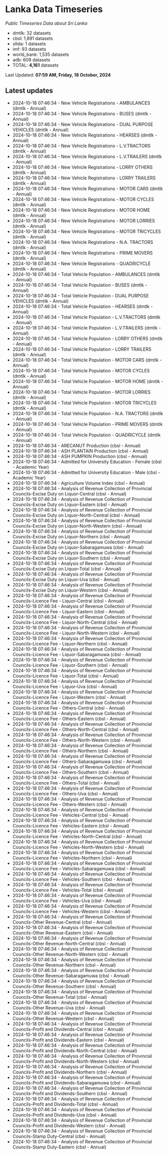 # Lanka Data Timeseries
*Public Timeseries Data about Sri Lanka*

* dmtlk: 32 datasets
* cbsl: 1,891 datasets
* sltda: 1 datasets
* imf: 93 datasets
* world_bank: 1,535 datasets
* adb: 609 datasets
* TOTAL: **4,161** datasets

Last Updated: **07:59 AM, Friday, 18 October, 2024**

## Latest updates

* 2024-10-18 07:46:34 - New Vehicle Registrations - AMBULANCES (dmtlk - Annual)
* 2024-10-18 07:46:34 - New Vehicle Registrations - BUSES (dmtlk - Annual)
* 2024-10-18 07:46:34 - New Vehicle Registrations - DUAL PURPOSE VEHICLES (dmtlk - Annual)
* 2024-10-18 07:46:34 - New Vehicle Registrations - HEARSES (dmtlk - Annual)
* 2024-10-18 07:46:34 - New Vehicle Registrations - L.V.TRACTORS (dmtlk - Annual)
* 2024-10-18 07:46:34 - New Vehicle Registrations - L.V.TRAILERS (dmtlk - Annual)
* 2024-10-18 07:46:34 - New Vehicle Registrations - LORRY OTHERS (dmtlk - Annual)
* 2024-10-18 07:46:34 - New Vehicle Registrations - LORRY TRAILERS (dmtlk - Annual)
* 2024-10-18 07:46:34 - New Vehicle Registrations - MOTOR CARS (dmtlk - Annual)
* 2024-10-18 07:46:34 - New Vehicle Registrations - MOTOR CYCLES (dmtlk - Annual)
* 2024-10-18 07:46:34 - New Vehicle Registrations - MOTOR HOME (dmtlk - Annual)
* 2024-10-18 07:46:34 - New Vehicle Registrations - MOTOR LORRIES (dmtlk - Annual)
* 2024-10-18 07:46:34 - New Vehicle Registrations - MOTOR TRICYCLES (dmtlk - Annual)
* 2024-10-18 07:46:34 - New Vehicle Registrations - N.A. TRACTORS (dmtlk - Annual)
* 2024-10-18 07:46:34 - New Vehicle Registrations - PRIME MOVERS (dmtlk - Annual)
* 2024-10-18 07:46:34 - New Vehicle Registrations - QUADRICYCLE (dmtlk - Annual)
* 2024-10-18 07:46:34 - Total Vehicle Population - AMBULANCES (dmtlk - Annual)
* 2024-10-18 07:46:34 - Total Vehicle Population - BUSES (dmtlk - Annual)
* 2024-10-18 07:46:34 - Total Vehicle Population - DUAL PURPOSE VEHICLES (dmtlk - Annual)
* 2024-10-18 07:46:34 - Total Vehicle Population - HEARSES (dmtlk - Annual)
* 2024-10-18 07:46:34 - Total Vehicle Population - L.V.TRACTORS (dmtlk - Annual)
* 2024-10-18 07:46:34 - Total Vehicle Population - L.V.TRAILERS (dmtlk - Annual)
* 2024-10-18 07:46:34 - Total Vehicle Population - LORRY OTHERS (dmtlk - Annual)
* 2024-10-18 07:46:34 - Total Vehicle Population - LORRY TRAILERS (dmtlk - Annual)
* 2024-10-18 07:46:34 - Total Vehicle Population - MOTOR CARS (dmtlk - Annual)
* 2024-10-18 07:46:34 - Total Vehicle Population - MOTOR CYCLES (dmtlk - Annual)
* 2024-10-18 07:46:34 - Total Vehicle Population - MOTOR HOME (dmtlk - Annual)
* 2024-10-18 07:46:34 - Total Vehicle Population - MOTOR LORRIES (dmtlk - Annual)
* 2024-10-18 07:46:34 - Total Vehicle Population - MOTOR TRICYCLES (dmtlk - Annual)
* 2024-10-18 07:46:34 - Total Vehicle Population - N.A. TRACTORS (dmtlk - Annual)
* 2024-10-18 07:46:34 - Total Vehicle Population - PRIME MOVERS (dmtlk - Annual)
* 2024-10-18 07:46:34 - Total Vehicle Population - QUADRICYCLE (dmtlk - Annual)
* 2024-10-18 07:46:34 - ARECANUT Production (cbsl - Annual)
* 2024-10-18 07:46:34 - ASH PLANTAIN Production (cbsl - Annual)
* 2024-10-18 07:46:34 - ASH PUMPKIN Production (cbsl - Annual)
* 2024-10-18 07:46:34 - Admitted for University Education - Female (cbsl - Academic Year)
* 2024-10-18 07:46:34 - Admitted for University Education - Male (cbsl - Academic Year)
* 2024-10-18 07:46:34 - Agriculture Volume Index (cbsl - Annual)
* 2024-10-18 07:46:34 - Analysis of Revenue Collection of Provincial Councils-Excise Duty on Liquor-Central (cbsl - Annual)
* 2024-10-18 07:46:34 - Analysis of Revenue Collection of Provincial Councils-Excise Duty on Liquor-Eastern (cbsl - Annual)
* 2024-10-18 07:46:34 - Analysis of Revenue Collection of Provincial Councils-Excise Duty on Liquor-North-Central (cbsl - Annual)
* 2024-10-18 07:46:34 - Analysis of Revenue Collection of Provincial Councils-Excise Duty on Liquor-North-Western (cbsl - Annual)
* 2024-10-18 07:46:34 - Analysis of Revenue Collection of Provincial Councils-Excise Duty on Liquor-Northern (cbsl - Annual)
* 2024-10-18 07:46:34 - Analysis of Revenue Collection of Provincial Councils-Excise Duty on Liquor-Sabaragamuwa (cbsl - Annual)
* 2024-10-18 07:46:34 - Analysis of Revenue Collection of Provincial Councils-Excise Duty on Liquor-Southern (cbsl - Annual)
* 2024-10-18 07:46:34 - Analysis of Revenue Collection of Provincial Councils-Excise Duty on Liquor-Total (cbsl - Annual)
* 2024-10-18 07:46:34 - Analysis of Revenue Collection of Provincial Councils-Excise Duty on Liquor-Uva (cbsl - Annual)
* 2024-10-18 07:46:34 - Analysis of Revenue Collection of Provincial Councils-Excise Duty on Liquor-Western (cbsl - Annual)
* 2024-10-18 07:46:34 - Analysis of Revenue Collection of Provincial Councils-Licence Fee - Liquor-Central (cbsl - Annual)
* 2024-10-18 07:46:34 - Analysis of Revenue Collection of Provincial Councils-Licence Fee - Liquor-Eastern (cbsl - Annual)
* 2024-10-18 07:46:34 - Analysis of Revenue Collection of Provincial Councils-Licence Fee - Liquor-North-Central (cbsl - Annual)
* 2024-10-18 07:46:34 - Analysis of Revenue Collection of Provincial Councils-Licence Fee - Liquor-North-Western (cbsl - Annual)
* 2024-10-18 07:46:34 - Analysis of Revenue Collection of Provincial Councils-Licence Fee - Liquor-Northern (cbsl - Annual)
* 2024-10-18 07:46:34 - Analysis of Revenue Collection of Provincial Councils-Licence Fee - Liquor-Sabaragamuwa (cbsl - Annual)
* 2024-10-18 07:46:34 - Analysis of Revenue Collection of Provincial Councils-Licence Fee - Liquor-Southern (cbsl - Annual)
* 2024-10-18 07:46:34 - Analysis of Revenue Collection of Provincial Councils-Licence Fee - Liquor-Total (cbsl - Annual)
* 2024-10-18 07:46:34 - Analysis of Revenue Collection of Provincial Councils-Licence Fee - Liquor-Uva (cbsl - Annual)
* 2024-10-18 07:46:34 - Analysis of Revenue Collection of Provincial Councils-Licence Fee - Liquor-Western (cbsl - Annual)
* 2024-10-18 07:46:34 - Analysis of Revenue Collection of Provincial Councils-Licence Fee - Others-Central (cbsl - Annual)
* 2024-10-18 07:46:34 - Analysis of Revenue Collection of Provincial Councils-Licence Fee - Others-Eastern (cbsl - Annual)
* 2024-10-18 07:46:34 - Analysis of Revenue Collection of Provincial Councils-Licence Fee - Others-North-Central (cbsl - Annual)
* 2024-10-18 07:46:34 - Analysis of Revenue Collection of Provincial Councils-Licence Fee - Others-North-Western (cbsl - Annual)
* 2024-10-18 07:46:34 - Analysis of Revenue Collection of Provincial Councils-Licence Fee - Others-Northern (cbsl - Annual)
* 2024-10-18 07:46:34 - Analysis of Revenue Collection of Provincial Councils-Licence Fee - Others-Sabaragamuwa (cbsl - Annual)
* 2024-10-18 07:46:34 - Analysis of Revenue Collection of Provincial Councils-Licence Fee - Others-Southern (cbsl - Annual)
* 2024-10-18 07:46:34 - Analysis of Revenue Collection of Provincial Councils-Licence Fee - Others-Total (cbsl - Annual)
* 2024-10-18 07:46:34 - Analysis of Revenue Collection of Provincial Councils-Licence Fee - Others-Uva (cbsl - Annual)
* 2024-10-18 07:46:34 - Analysis of Revenue Collection of Provincial Councils-Licence Fee - Others-Western (cbsl - Annual)
* 2024-10-18 07:46:34 - Analysis of Revenue Collection of Provincial Councils-Licence Fee - Vehicles-Central (cbsl - Annual)
* 2024-10-18 07:46:34 - Analysis of Revenue Collection of Provincial Councils-Licence Fee - Vehicles-Eastern (cbsl - Annual)
* 2024-10-18 07:46:34 - Analysis of Revenue Collection of Provincial Councils-Licence Fee - Vehicles-North-Central (cbsl - Annual)
* 2024-10-18 07:46:34 - Analysis of Revenue Collection of Provincial Councils-Licence Fee - Vehicles-North-Western (cbsl - Annual)
* 2024-10-18 07:46:34 - Analysis of Revenue Collection of Provincial Councils-Licence Fee - Vehicles-Northern (cbsl - Annual)
* 2024-10-18 07:46:34 - Analysis of Revenue Collection of Provincial Councils-Licence Fee - Vehicles-Sabaragamuwa (cbsl - Annual)
* 2024-10-18 07:46:34 - Analysis of Revenue Collection of Provincial Councils-Licence Fee - Vehicles-Southern (cbsl - Annual)
* 2024-10-18 07:46:34 - Analysis of Revenue Collection of Provincial Councils-Licence Fee - Vehicles-Total (cbsl - Annual)
* 2024-10-18 07:46:34 - Analysis of Revenue Collection of Provincial Councils-Licence Fee - Vehicles-Uva (cbsl - Annual)
* 2024-10-18 07:46:34 - Analysis of Revenue Collection of Provincial Councils-Licence Fee - Vehicles-Western (cbsl - Annual)
* 2024-10-18 07:46:34 - Analysis of Revenue Collection of Provincial Councils-Other Revenue-Central (cbsl - Annual)
* 2024-10-18 07:46:34 - Analysis of Revenue Collection of Provincial Councils-Other Revenue-Eastern (cbsl - Annual)
* 2024-10-18 07:46:34 - Analysis of Revenue Collection of Provincial Councils-Other Revenue-North-Central (cbsl - Annual)
* 2024-10-18 07:46:34 - Analysis of Revenue Collection of Provincial Councils-Other Revenue-North-Western (cbsl - Annual)
* 2024-10-18 07:46:34 - Analysis of Revenue Collection of Provincial Councils-Other Revenue-Northern (cbsl - Annual)
* 2024-10-18 07:46:34 - Analysis of Revenue Collection of Provincial Councils-Other Revenue-Sabaragamuwa (cbsl - Annual)
* 2024-10-18 07:46:34 - Analysis of Revenue Collection of Provincial Councils-Other Revenue-Southern (cbsl - Annual)
* 2024-10-18 07:46:34 - Analysis of Revenue Collection of Provincial Councils-Other Revenue-Total (cbsl - Annual)
* 2024-10-18 07:46:34 - Analysis of Revenue Collection of Provincial Councils-Other Revenue-Uva (cbsl - Annual)
* 2024-10-18 07:46:34 - Analysis of Revenue Collection of Provincial Councils-Other Revenue-Western (cbsl - Annual)
* 2024-10-18 07:46:34 - Analysis of Revenue Collection of Provincial Councils-Profit and Dividends-Central (cbsl - Annual)
* 2024-10-18 07:46:34 - Analysis of Revenue Collection of Provincial Councils-Profit and Dividends-Eastern (cbsl - Annual)
* 2024-10-18 07:46:34 - Analysis of Revenue Collection of Provincial Councils-Profit and Dividends-North-Central (cbsl - Annual)
* 2024-10-18 07:46:34 - Analysis of Revenue Collection of Provincial Councils-Profit and Dividends-North-Western (cbsl - Annual)
* 2024-10-18 07:46:34 - Analysis of Revenue Collection of Provincial Councils-Profit and Dividends-Northern (cbsl - Annual)
* 2024-10-18 07:46:34 - Analysis of Revenue Collection of Provincial Councils-Profit and Dividends-Sabaragamuwa (cbsl - Annual)
* 2024-10-18 07:46:34 - Analysis of Revenue Collection of Provincial Councils-Profit and Dividends-Southern (cbsl - Annual)
* 2024-10-18 07:46:34 - Analysis of Revenue Collection of Provincial Councils-Profit and Dividends-Total (cbsl - Annual)
* 2024-10-18 07:46:34 - Analysis of Revenue Collection of Provincial Councils-Profit and Dividends-Uva (cbsl - Annual)
* 2024-10-18 07:46:34 - Analysis of Revenue Collection of Provincial Councils-Profit and Dividends-Western (cbsl - Annual)
* 2024-10-18 07:46:34 - Analysis of Revenue Collection of Provincial Councils-Stamp Duty-Central (cbsl - Annual)
* 2024-10-18 07:46:34 - Analysis of Revenue Collection of Provincial Councils-Stamp Duty-Eastern (cbsl - Annual)